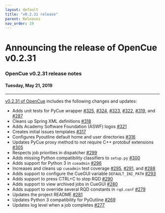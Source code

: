 ```yaml
---
layout: default
title: "v0.2.31 release"
parent: Releases
nav_order: 19
---
```


# Announcing the release of OpenCue v0.2.31

### OpenCue v0.2.31 release notes

#### Tuesday, May 21, 2019

---

[v0.2.31 of OpenCue](https://github.com/AcademySoftwareFoundation/OpenCue/releases/tag/v0.2.31)
includes the following changes and updates:

*   Adds unit tests for PyCue wrapper
    [#325](https://github.com/AcademySoftwareFoundation/OpenCue/pull/325),
    [#324](https://github.com/AcademySoftwareFoundation/OpenCue/pull/324),
    [#323](https://github.com/AcademySoftwareFoundation/OpenCue/pull/323),
    [#322](https://github.com/AcademySoftwareFoundation/OpenCue/pull/322),
    [#319](https://github.com/AcademySoftwareFoundation/OpenCue/pull/319), and
    [#287](https://github.com/AcademySoftwareFoundation/OpenCue/pull/287)
*   Cleans up Spring XML definitions
    [#318](https://github.com/AcademySoftwareFoundation/OpenCue/pull/318)
*   Adds Academy Software Foundation (ASWF) logos
    [#321](https://github.com/AcademySoftwareFoundation/OpenCue/pull/321)
*   Creates initial issues templates
    [#317](https://github.com/AcademySoftwareFoundation/OpenCue/pull/317)
*   Configures Pyoutline default home and user directories
    [#316](https://github.com/AcademySoftwareFoundation/OpenCue/pull/316)
*   Updates PyCue proxy method to not require C++ protobuf extensions
    [#305](https://github.com/AcademySoftwareFoundation/OpenCue/pull/305)
*   Respects job priorities in dispatcher
    [#299](https://github.com/AcademySoftwareFoundation/OpenCue/pull/299)
*   Adds missing Python compatibility classifiers to `setup.py`
    [#300](https://github.com/AcademySoftwareFoundation/OpenCue/pull/300)
*   Adds support for Python 3 in `cueadmin`
    [#296](https://github.com/AcademySoftwareFoundation/OpenCue/pull/296)
*   Increases and cleans up `cueadmin` test coverage
    [#295](https://github.com/AcademySoftwareFoundation/OpenCue/pull/295),
    [#291](https://github.com/AcademySoftwareFoundation/OpenCue/pull/291), and
    [#288](https://github.com/AcademySoftwareFoundation/OpenCue/pull/288)
*   Adds support to configure the CueGUI variable
    `DEFAULT_INI_PATH`
    [#293](https://github.com/AcademySoftwareFoundation/OpenCue/pull/293)
*   Adds support to press CTRL+C to stop RQD
    [#290](https://github.com/AcademySoftwareFoundation/OpenCue/pull/290)
*   Adds support to view archived jobs in CueGUI 
    [#280](https://github.com/AcademySoftwareFoundation/OpenCue/pull/280)
*   Adds support to override several RQD constants in `rqd.conf`
    [#279](https://github.com/AcademySoftwareFoundation/OpenCue/pull/279)
*   Updates the project README
    [#281](https://github.com/AcademySoftwareFoundation/OpenCue/pull/281)
*   Updates Python 3 compatibility for PyOutline
    [#269](https://github.com/AcademySoftwareFoundation/OpenCue/pull/269)
*   Updates log level when a job completes
    [#277](https://github.com/AcademySoftwareFoundation/OpenCue/pull/277)
